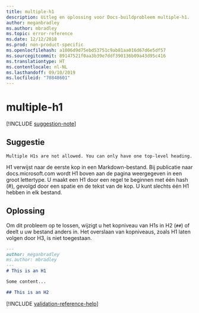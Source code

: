 ```yaml
---
title: multiple-h1
description: Uitleg en oplossing voor Docs-buildprobleem multiple-h1.
author: meganbradley
ms.author: mbradley
ms.topic: error-reference
ms.date: 12/12/2018
ms.prod: non-product-specific
ms.openlocfilehash: a1006d9d75ebd53751c9ab81aa016d67d6e5df57
ms.sourcegitcommit: 89147521f0aa3b39e7ddf390136b09a43d95c416
ms.translationtype: HT
ms.contentlocale: nl-NL
ms.lasthandoff: 09/10/2019
ms.locfileid: "70848601"
---
```

# <a name="multiple-h1"></a>multiple-h1

[!INCLUDE [suggestion-note](includes/suggestion-note.md)]

## <a name="suggestion"></a>Suggestie

`Multiple H1s are not allowed. You can only have one top-level heading.`

H1 verwijst naar de eerste kop in een Markdown-bestand. Bij publicatie naar docs.microsoft.com wordt H1 boven aan de pagina weergegeven in een groot lettertype. U maakt een H1 door een regel te beginnen met één hash (#), gevolgd door een spatie en de tekst van de kop. U kunt slechts één H1 hebben in elk bestand.

## <a name="resolution"></a>Oplossing

Om dit probleem op te lossen, wijzigt u het kopniveau van H1s in H2 (`##`) of deelt u uw bestand anders in. Het overslaan van kopniveaus, zoals H1 laten volgen door H3, is niet toegestaan.

```markdown
---
author: meganbradley
ms.author: mbradley
---
# This is an H1

Some content...

## This is an H2
```

<!--make sure to add this file to your includes folder and verify the path-->
[!INCLUDE [validation-reference-help](includes/validation-reference-help.md)]